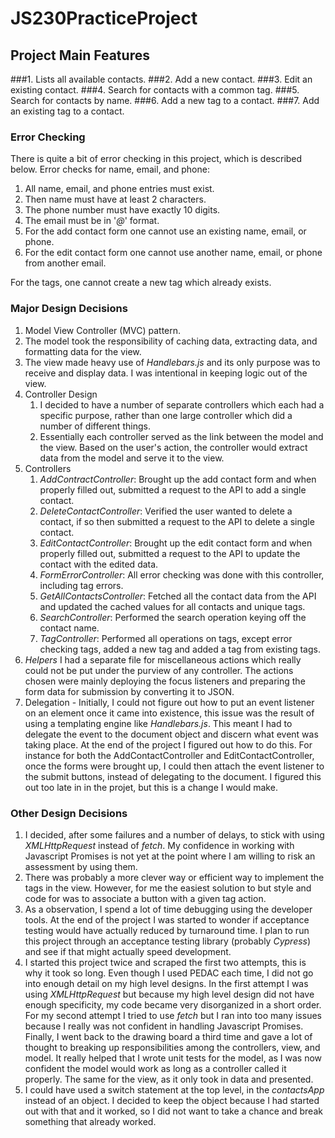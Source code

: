 # JS230PracticeProject

## Project Main Features
###1.   Lists all available contacts.
###2.   Add a new contact.
###3.   Edit an existing contact.
###4.   Search for contacts with a common tag.
###5.   Search for contacts by name.
###6.   Add a new tag to a contact.
###7.   Add an existing tag to a contact.

### Error Checking
There is quite a bit of error checking in this project, which is described below.
Error checks for name, email, and phone:
1.  All name, email, and phone entries must exist.
2.  Then name must have at least 2 characters.
3.  The phone number must have exactly 10 digits.
4.  The email must be in '*@*' format.
5.  For the add contact form one cannot use an existing name, email, or phone.
6.  For the edit contact form one cannot use another name, email, or phone from another email.

For the tags, one cannot create a new tag which already exists.

### Major Design Decisions
1.  Model View Controller (MVC) pattern.
2.  The model took the responsibility of caching data, extracting data, and formatting data for the view.
3.  The view made heavy use of *Handlebars.js* and its only purpose was to receive and display data.  I was
intentional in keeping logic out of the view.
4.  Controller Design
    1.  I decided to have a number of separate controllers which each had a specific purpose, rather than one
    large controller which did a number of different things.
    2.  Essentially each controller served as the link between the model and the view.  Based on the user's
    action, the controller would extract data from the model and serve it to the view.
5.  Controllers
    1.  *AddContractController*: Brought up the add contact form and when properly filled out, submitted a request to
    the API to add a single contact.
    2.  *DeleteContactController*: Verified the user wanted to delete a contact, if so then submitted a request to the
    API to delete a single contact.
    3.  *EditContactController*: Brought up the edit contact form and when properly filled out, submitted a request to
    the API to update the contact with the edited data.
    4.  *FormErrorController*: All error checking was done with this controller, including tag errors.
    5.  *GetAllContactsController*: Fetched all the contact data from the API and updated the cached values for
    all contacts and unique tags.
    6.  *SearchController*: Performed the search operation keying off the contact name.
    7.  *TagController*: Performed all operations on tags, except error checking tags, added a new tag and added a
    tag from existing tags.
 6. *Helpers* I had a separate file for miscellaneous actions which really could not be put under the purview of any
controller.  The actions chosen were mainly deploying the focus listeners and preparing the form data for submission
by converting it to JSON.
7.  Delegation - Initially, I could not figure out how to put an event listener on an element once it came into existence,
this issue was the result of using a templating engine like *Handlebars.js*.  This meant I had to delegate the event to
the document object and discern what event was taking place.  At the end of the project I figured out how to do this.
For instance for both the AddContactController and EditContactController, once the forms were brought up, I could then
attach the event listener to the submit buttons, instead of delegating to the document.  I figured this out too late in
in the projet, but this is a change I would make.    
    
### Other Design Decisions
1.  I decided, after some failures and a number of delays, to stick with using *XMLHttpRequest* instead of *fetch*.  My
confidence in working with Javascript Promises is not yet at the point where I am willing to risk an assessment by using
them.
2.  There was probably a more clever way or efficient way to implement the tags in the view.  However, for me the
easiest solution to but style and code for was to associate a button with a given tag action.
3.  As a observation, I spend a lot of time debugging using the developer tools.  At the end of the project I was
started to wonder if acceptance testing would have actually reduced by turnaround time.  I plan to run this project
through an acceptance testing library (probably *Cypress*) and see if that might actually speed development.
4.  I started this project twice and scraped the first two attempts, this is why it took so long.  Even though I used
PEDAC each time, I did not go into enough detail on my high level designs.  In the first attempt I was using
*XMLHttpRequest* but because my high level design did not have enough specificity, my code became very disorganized
in a short order.  For my second attempt I tried to use *fetch* but I ran into too many issues because I really was
not confident in handling Javascript Promises.  Finally, I went back to the drawing board a third time and gave a lot
of thought to breaking up responsibilities among the controllers, view, and model.  It really helped that I wrote unit
tests for the model, as I was now confident the model would work as long as a controller called it properly.  The same
for the view, as it only took in data and presented.
5.  I could have used a switch statement at the top level, in the *contactsApp* instead of an object. I decided to
keep the object because I had started out with that and it worked, so I did not want to take a chance and break
something that already worked.    

